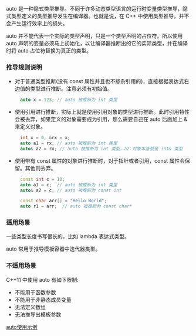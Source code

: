 

auto 是一种隐式类型推导。不同于许多动态类型语言的运行时变量类型推导，隐式类型定义的类型推导发生在编译器。也就是说，在 C++ 中使用类型推导，并不会产生运行效率上的损失。

auto 并不能代表一个实际的类型声明，只是一个类型声明的占位符。所以使用 auto 声明的变量必须马上初始化，以让编译器推断出的它的实际类型，并在编译时将 auto 占位符替换为真正的类型。

### 推导规则说明

- 对于普通类型推断(没有 const 属性并且也不掺杂引用的)，直接根据表达式右边值的类型进行推断。注意必须有初始值。
  ```c++
    auto x = 123; // auto 被推断为 int 类型
  ```
- 使用引用进行推断，实际上就是使用引用对象的类型进行推断。此时引用特性会被丢弃，如果定义的对象需要成为引用，那么需要自己在 auto 后面加上 & 来定义对象。
  ```c++
    int x = 0, &rx = x;
    auto a1 = rx; // auto 被推断为 int 类型
    auto& a2 = rx; // auto 被推断为 int 类型，a2 对象本身就是 int& 类型
  ```
- 使用带有 const 属性的对象进行推断时，对于指针或者引用，const 属性会保留。其他则丢弃。
  ```c++
    const int c = 10;
    auto a1 = c;  // auto 被推断为 int 类型
    auto& a2 = c; // auto 被推断为 const int

    const char arr[] = "Hello World";
    auto r1 = arr;  // auto 被推断为 const char*
  ```

### 适用场景

一些类型长度书写很长的，比如 lambda 表达式类型。

auto 常用于推导模板容器中迭代器类型。

### 不适用场景

C++11 中使用 auto 有如下限制:
- 不能用于函数参数
- 不能用于非静态成员变量
- 无法定义数组
- 无法推导出模板参数

[auto使用示例](t/01_auto.cpp)
